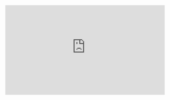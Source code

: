    
<div style="position:relative;padding-top:56.25%;">
  <iframe src="https://weseemahmed.shinyapps.io/cluster-map/" frameborder="0" allowfullscreen
    style="position:absolute;top:0;left:0;width:100%;height:100%;"></iframe>
</div>


